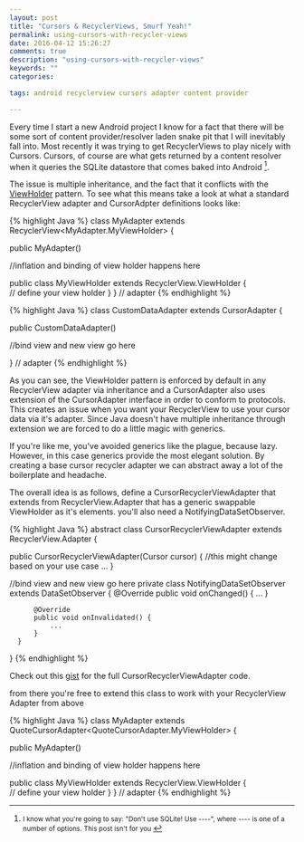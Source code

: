 ```yaml
---
layout: post
title: "Cursors & RecyclerViews, Smurf Yeah!"
permalink: using-cursors-with-recycler-views
date: 2016-04-12 15:26:27
comments: true
description: "using-cursors-with-recycler-views"
keywords: ""
categories:

tags: android recyclerview cursors adapter content provider

---
```

Every time I start a new Android project I know for a fact that there will be
some sort of content provider/resolver laden snake pit that I will inevitably fall
into. Most recently it was trying to get RecyclerViews to play nicely with Cursors.
Cursors, of course are what gets returned by a content resolver when it queries the SQLite
datastore that comes baked into Android [^1].  

The issue is multiple inheritance, and the fact that it conflicts with the [ViewHolder](http://developer.android.com/training/improving-layouts/smooth-scrolling.html#ViewHolder) pattern.
 To see what this means take a look at what a standard RecyclerView adapter and CursorAdpter definitions looks like:

{% highlight Java %}
class MyAdapter extends RecyclerView<MyAdapter.MyViewHolder> {

  public MyAdapter()

  //inflation and binding of view holder happens here


  public class MyViewHolder extends RecyclerView.ViewHolder {  
      // define your view holder
  }
} // adapter
{% endhighlight %}

{% highlight Java %}
class CustomDataAdapter extends CursorAdapter {

  public CustomDataAdapter()

  //bind view and new view go here

} // adapter
{% endhighlight %}


As you can see, the ViewHolder pattern is enforced by default in any RecyclerView adapter via inheritance and
a CursorAdapter also uses extension of the CursorAdapter interface in order to conform to protocols.
This creates an issue when you want your RecyclerView to use your cursor data via it's adapter.
Since Java doesn't have multiple inheritance through extension we are forced to do a little
magic with generics.

If you're like me, you've avoided generics like the plague, because lazy.
However, in this case generics provide the most elegant solution.  By creating
a base cursor recycler adapter we can abstract away a lot of the boilerplate and headache.

The overall idea is as follows, define a CursorRecyclerViewAdapter that extends from RecyclerView.Adapter that has a generic swappable ViewHolder as it's elements.
you'll also need a NotifyingDataSetObserver.


{% highlight Java %}
abstract class CursorRecyclerViewAdapter<VH extends RecyclerView.ViewHolder> extends RecyclerView.Adapter<VH> {

  public CursorRecyclerViewAdapter(Cursor cursor) { //this might change based on your use case
    ...
  }

  //bind view and new view go here
  private class NotifyingDataSetObserver extends DataSetObserver {
          @Override
          public void onChanged() {
              ...
          }

          @Override
          public void onInvalidated() {
              ...
          }
      }
}
{% endhighlight %}

Check out this [gist](https://gist.github.com/swolfand/e9814d654fc536641e6c64a4ff480941) for the full CursorRecyclerViewAdapter code.

from there you're free to extend this class to work with your RecyclerView Adapter from above

{% highlight Java %}
class MyAdapter extends QuoteCursorAdapter<QuoteCursorAdapter.MyViewHolder> {

  public MyAdapter()

  //inflation and binding of view holder happens here


  public class MyViewHolder extends RecyclerView.ViewHolder {  
      // define your view holder
  }
} // adapter
{% endhighlight %}


[^1]: <small> I know what you're going to say: "Don't use SQLite! Use ----", where ---- is one of a number of options. This post isn't for you </small>
